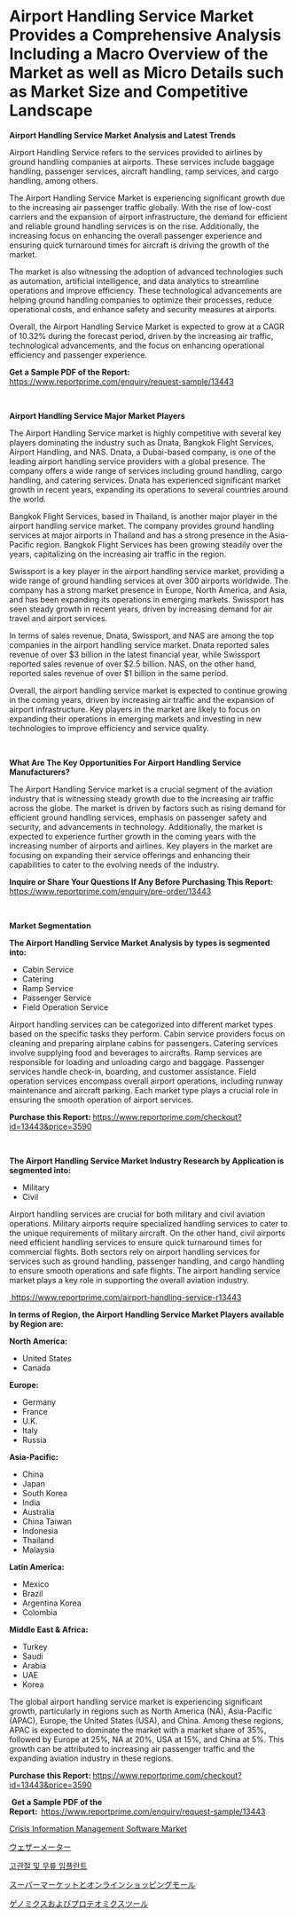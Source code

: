 <p><h1>Airport Handling Service Market Provides a Comprehensive Analysis Including a Macro Overview of the Market as well as Micro Details such as Market Size and Competitive Landscape</h1></p><p><strong>Airport Handling Service Market Analysis and Latest Trends</strong></p>
<p><p>Airport Handling Service refers to the services provided to airlines by ground handling companies at airports. These services include baggage handling, passenger services, aircraft handling, ramp services, and cargo handling, among others. </p><p>The Airport Handling Service Market is experiencing significant growth due to the increasing air passenger traffic globally. With the rise of low-cost carriers and the expansion of airport infrastructure, the demand for efficient and reliable ground handling services is on the rise. Additionally, the increasing focus on enhancing the overall passenger experience and ensuring quick turnaround times for aircraft is driving the growth of the market.</p><p>The market is also witnessing the adoption of advanced technologies such as automation, artificial intelligence, and data analytics to streamline operations and improve efficiency. These technological advancements are helping ground handling companies to optimize their processes, reduce operational costs, and enhance safety and security measures at airports.</p><p>Overall, the Airport Handling Service Market is expected to grow at a CAGR of 10.32% during the forecast period, driven by the increasing air traffic, technological advancements, and the focus on enhancing operational efficiency and passenger experience.</p></p>
<p><strong>Get a Sample PDF of the Report:&nbsp;</strong> <a href="https://www.reportprime.com/enquiry/request-sample/13443">https://www.reportprime.com/enquiry/request-sample/13443</a></p>
<p>&nbsp;</p>
<p><strong>Airport Handling Service Major Market Players</strong></p>
<p><p>The Airport Handling Service market is highly competitive with several key players dominating the industry such as Dnata, Bangkok Flight Services, Airport Handling, and NAS. Dnata, a Dubai-based company, is one of the leading airport handling service providers with a global presence. The company offers a wide range of services including ground handling, cargo handling, and catering services. Dnata has experienced significant market growth in recent years, expanding its operations to several countries around the world.</p><p>Bangkok Flight Services, based in Thailand, is another major player in the airport handling service market. The company provides ground handling services at major airports in Thailand and has a strong presence in the Asia-Pacific region. Bangkok Flight Services has been growing steadily over the years, capitalizing on the increasing air traffic in the region.</p><p>Swissport is a key player in the airport handling service market, providing a wide range of ground handling services at over 300 airports worldwide. The company has a strong market presence in Europe, North America, and Asia, and has been expanding its operations in emerging markets. Swissport has seen steady growth in recent years, driven by increasing demand for air travel and airport services.</p><p>In terms of sales revenue, Dnata, Swissport, and NAS are among the top companies in the airport handling service market. Dnata reported sales revenue of over $3 billion in the latest financial year, while Swissport reported sales revenue of over $2.5 billion. NAS, on the other hand, reported sales revenue of over $1 billion in the same period.</p><p>Overall, the airport handling service market is expected to continue growing in the coming years, driven by increasing air traffic and the expansion of airport infrastructure. Key players in the market are likely to focus on expanding their operations in emerging markets and investing in new technologies to improve efficiency and service quality.</p></p>
<p>&nbsp;</p>
<p><strong>What Are The Key Opportunities For Airport Handling Service Manufacturers?</strong></p>
<p><p>The Airport Handling Service market is a crucial segment of the aviation industry that is witnessing steady growth due to the increasing air traffic across the globe. The market is driven by factors such as rising demand for efficient ground handling services, emphasis on passenger safety and security, and advancements in technology. Additionally, the market is expected to experience further growth in the coming years with the increasing number of airports and airlines. Key players in the market are focusing on expanding their service offerings and enhancing their capabilities to cater to the evolving needs of the industry.</p></p>
<p><strong>Inquire or Share Your Questions If Any Before Purchasing This Report:</strong> <a href="https://www.reportprime.com/enquiry/pre-order/13443">https://www.reportprime.com/enquiry/pre-order/13443</a></p>
<p>&nbsp;</p>
<p><strong>Market Segmentation</strong></p>
<p><strong>The Airport Handling Service Market Analysis by types is segmented into:</strong></p>
<p><ul><li>Cabin Service</li><li>Catering</li><li>Ramp Service</li><li>Passenger Service</li><li>Field Operation Service</li></ul></p>
<p><p>Airport handling services can be categorized into different market types based on the specific tasks they perform. Cabin service providers focus on cleaning and preparing airplane cabins for passengers. Catering services involve supplying food and beverages to aircrafts. Ramp services are responsible for loading and unloading cargo and baggage. Passenger services handle check-in, boarding, and customer assistance. Field operation services encompass overall airport operations, including runway maintenance and aircraft parking. Each market type plays a crucial role in ensuring the smooth operation of airport services.</p></p>
<p><strong>Purchase this Report:&nbsp;</strong><a href="https://www.reportprime.com/checkout?id=13443&price=3590">https://www.reportprime.com/checkout?id=13443&price=3590</a></p>
<p>&nbsp;</p>
<p><strong>The Airport Handling Service Market Industry Research by Application is segmented into:</strong></p>
<p><ul><li>Military</li><li>Civil</li></ul></p>
<p><p>Airport handling services are crucial for both military and civil aviation operations. Military airports require specialized handling services to cater to the unique requirements of military aircraft. On the other hand, civil airports need efficient handling services to ensure quick turnaround times for commercial flights. Both sectors rely on airport handling services for services such as ground handling, passenger handling, and cargo handling to ensure smooth operations and safe flights. The airport handling service market plays a key role in supporting the overall aviation industry.</p></p>
<p><a href="https://www.reportprime.com/airport-handling-service-r13443">&nbsp;https://www.reportprime.com/airport-handling-service-r13443</a></p>
<p><strong>In terms of Region, the Airport Handling Service Market Players available by Region are:</strong></p>
<p>
    <p> <strong> North America: </strong>
        <ul>
            <li>United States</li>
            <li>Canada</li>
        </ul>
        </p> 
    <p> <strong> Europe: </strong>
        <ul>
            <li>Germany</li>
            <li>France</li>
            <li>U.K.</li>
            <li>Italy</li>
            <li>Russia</li>
        </ul>
        </p> 
    <p> <strong> Asia-Pacific: </strong>
        <ul>
            <li>China</li>
            <li>Japan</li>
            <li>South Korea</li>
            <li>India</li>
            <li>Australia</li>
            <li>China Taiwan</li>
            <li>Indonesia</li>
            <li>Thailand</li>
            <li>Malaysia</li>
        </ul>
        </p> 
    <p> <strong> Latin America: </strong>
        <ul>
            <li>Mexico</li>
            <li>Brazil</li>
            <li>Argentina Korea</li>
            <li>Colombia</li>
        </ul>
        </p> 
    <p> <strong> Middle East & Africa: </strong>
        <ul>
            <li>Turkey</li>
            <li>Saudi</li>
            <li>Arabia</li>
            <li>UAE</li>
            <li>Korea</li>
        </ul>
    </p>
    </p>
<p><p>The global airport handling service market is experiencing significant growth, particularly in regions such as North America (NA), Asia-Pacific (APAC), Europe, the United States (USA), and China. Among these regions, APAC is expected to dominate the market with a market share of 35%, followed by Europe at 25%, NA at 20%, USA at 15%, and China at 5%. This growth can be attributed to increasing air passenger traffic and the expanding aviation industry in these regions.</p></p>
<p><strong>Purchase this Report: </strong><a href="https://www.reportprime.com/checkout?id=13443&price=3590">https://www.reportprime.com/checkout?id=13443&price=3590</a></p>
<p>&nbsp;<strong>Get a Sample PDF of the Report:&nbsp;&nbsp;</strong><a href="https://www.reportprime.com/enquiry/request-sample/13443">https://www.reportprime.com/enquiry/request-sample/13443</a></p>
<p><strong></strong></p>
<p><p><a href="https://github.com/kufem1/Market-Research-Report-List-2/blob/main/crisis-information-management-software-market.md">Crisis Information Management Software Market</a></p><p><a href="https://medium.com/@jacksonwiza1924/%E5%A4%A9%E5%80%99%E3%83%A1%E3%83%BC%E3%82%BF%E3%83%BC%E5%B8%82%E5%A0%B4-%E7%AB%B6%E4%BA%89%E5%88%86%E6%9E%90-%E5%B8%82%E5%A0%B4%E5%8B%95%E5%90%91%E3%81%8A%E3%82%88%E3%81%B32031%E5%B9%B4%E3%81%BE%E3%81%A7%E3%81%AE%E4%BA%88%E6%B8%AC-1507610fe9b9">ウェザーメーター</a></p><p><a href="https://medium.com/@cierrahayes645/%ED%9E%99%EA%B3%BC-%EB%AC%B4%EB%A6%8E-%EC%9E%84%ED%94%8C%EB%9E%80%ED%8A%B8-%EC%8B%9C%EC%9E%A5-%EB%B6%84%EC%84%9D-%EB%B0%8F-%ED%81%AC%EA%B8%B0-%EC%98%88%EC%B8%A1-2024%EB%85%84%EB%B6%80%ED%84%B0-2031%EB%85%84%EA%B9%8C%EC%A7%80%EC%9D%98-%EA%B8%B0%EA%B0%84%EC%9D%84-%ED%8F%AC%ED%95%A8%ED%95%98%EC%97%AC-e8ad0dc93294">고관절 및 무릎 임플란트</a></p><p><a href="https://github.com/mohamedbakry57/Market-Research-Report-List-4/blob/main/406411680283.md">スーパーマーケットとオンラインショッピングモール</a></p><p><a href="https://github.com/DanykaKilback/Market-Research-Report-List-1/blob/main/147827780282.md">ゲノミクスおよびプロテオミクスツール</a></p></p>